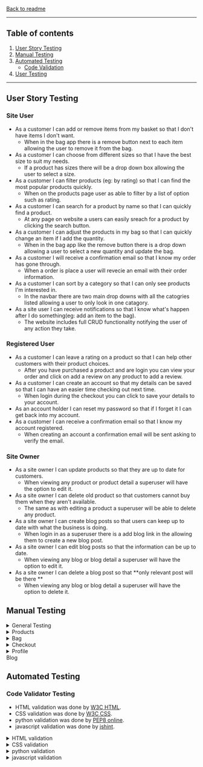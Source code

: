 [Back to readme](/README.md)

***
## Table of contents
1. [User Story Testing](#user-story-testing)
2. [Manual Testing](#manual-testing)
3. [Automated Testing](#automated-testing) 
     - [Code Validation](#code-validator-testing)
4. [User Testing](#user-testing)

***

## User Story Testing

### Site User
- As a customer I can add or remove items from my basket so that I don't have items I don't want.
    - When in the bag app there is a remove button next to each item allowing the user to remove it from the bag.
- As a customer I can choose from different sizes so that I have the best size to suit my needs.
    - If a product has sizes there will be a drop down box allowing the user to select a size.
- As a customer I can filter products (eg: by rating) so that I can find the most popular products quickly.
    - When on the products page user as able to filter by a list of option such as rating.
- As a customer I can search for a product by name so that I can quickly find a product.
    - At any page on website a users can easily sreach for a product by clicking the search button.
- As a customer I can adjust the products in my bag so that I can quickly change an item if I add the quantity.
    - When in the bag app like the remove button there is a drop down allowing a user to select a new quantity and update the bag.
- As a customer I will receive a confirmation email so that I know my order has gone through.
    - When a order is place a user will revecie an email with their order information.
- As a customer I can sort by a category so that I can only see products I'm interested in.
    - In the navbar there are two main drop downs with all the catogries listed allowing a user to only look in one catagory.
- As a site user I can receive notifications so that I know what's happen after I do something(eg: add an item to the bag).
    - The website includes full CRUD functionality notifying the user of any action they take.

### Registered User
- As a customer I can leave a rating on a product so that I can help other customers with their product choices.
    - After you have purchased a product and are login you can view your order and click on add a review on any product to add a review.
- As a customer I can create an account so that my details can be saved so that I can have an easier time checking out next time.
    - When login during the checkout you can click to save your details to your account.
- As an account holder I can reset my password so that if I forget it I can get back into my account.
- As a customer I can receive a confirmation email so that I know my account registered.
    - When creating an account a confirmation email will be sent asking to verify the email.

### Site Owner
- As a site owner I can update products so that they are up to date for customers.
    - When viewing any product or product detail a superuser will have the option to edit it.
- As a site owner I can delete old product so that customers cannot buy them when they aren't available.
    - The same as with editing a product a superuser will be able to delete any product.
- As a site owner I can create blog posts so that users can keep up to date with what the business is doing.
    - When login in as a superuser there is a add blog link in the allowing them to create a new blog post.
- As a site owner I can edit blog posts so that the information can be up to date.
    - When viewing any blog or blog detail a superuser will have the option to edit it.
- As a site owner I can delete a blog post so that **only relevant post will be there **
    - When viewing any blog or blog detail a superuser will have the option to delete it.


## Manual Testing
<details>
<summary>General Testing</summary>

</details>
<details>
<summary>Products</summary>

</details>
<details>
<summary>Bag</summary>

</details>
<details>
<summary>Checkout</summary>

</details>
<details>
<summary>Profile</summary>

</details>
<summary>Blog</summary>

</details>

## Automated Testing

### Code Validator Testing
- HTML validation was done by [W3C HTML](https://validator.w3.org/).
- CSS validation was done by [W3C CSS](https://jigsaw.w3.org/css-validator/).
- python validation was done by [PEP8 online](http://pep8online.com/).
- javascript validation was done by [jshint](https://jshint.com/).
<details>
<summary>HTML validation</summary>

</details>
<details>
<summary>CSS validation</summary>

</details>
<details>
<summary>python validation</summary>

</details>
<details>
<summary>javascript validation</summary>

</details>
